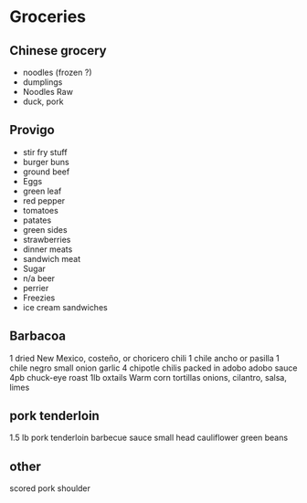 # Groceries

## Chinese grocery

- noodles (frozen ?)
- dumplings
- Noodles Raw
- duck, pork

## Provigo

- stir fry stuff
- burger buns
- ground beef
- Eggs
- green leaf
- red pepper
- tomatoes
- patates
- green sides
- strawberries
- dinner meats
- sandwich meat
- Sugar
- n/a beer
- perrier
- Freezies
- ice cream sandwiches

## Barbacoa

1 dried New Mexico, costeño, or choricero chili
1 chile ancho or pasilla
1 chile negro
small onion
garlic
4 chipotle chilis packed in adobo
adobo sauce
4pb chuck-eye roast
1lb oxtails
Warm corn tortillas
onions, cilantro, salsa, limes

## pork tenderloin

1.5 lb pork tenderloin
barbecue sauce
small head cauliflower
green beans

## other

scored pork shoulder
